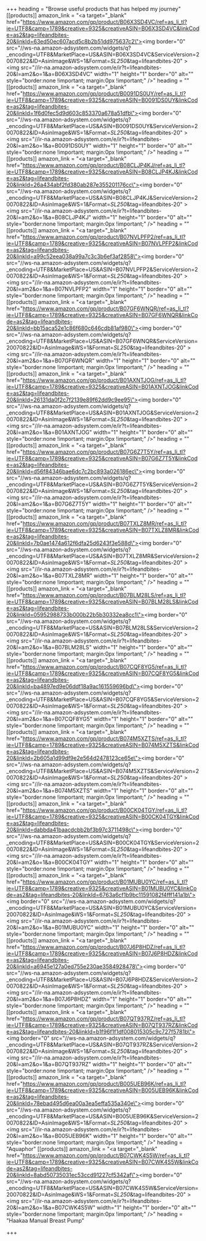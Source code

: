+++
heading = "Browse useful products that has helped my journey"
[[products]]
amazon_link = "<a target=\"_blank\"  href=\"https://www.amazon.com/gp/product/B06X3SD4VC/ref=as_li_tl?ie=UTF8&camp=1789&creative=9325&creativeASIN=B06X3SD4VC&linkCode=as2&tag=lifeandbites-20&linkId=63ed50ec607acd5c8b2b51dd975637c2\"><img border=\"0\" src=\"//ws-na.amazon-adsystem.com/widgets/q?_encoding=UTF8&MarketPlace=US&ASIN=B06X3SD4VC&ServiceVersion=20070822&ID=AsinImage&WS=1&Format=_SL250_&tag=lifeandbites-20\" ></a><img src=\"//ir-na.amazon-adsystem.com/e/ir?t=lifeandbites-20&l=am2&o=1&a=B06X3SD4VC\" width=\"1\" height=\"1\" border=\"0\" alt=\"\" style=\"border:none !important; margin:0px !important;\" />"
heading = ""
[[products]]
amazon_link = "<a target=\"_blank\"  href=\"https://www.amazon.com/gp/product/B0091DS0UY/ref=as_li_tl?ie=UTF8&camp=1789&creative=9325&creativeASIN=B0091DS0UY&linkCode=as2&tag=lifeandbites-20&linkId=1f6d0fec5d9d603c853370a678a51dfb\"><img border=\"0\" src=\"//ws-na.amazon-adsystem.com/widgets/q?_encoding=UTF8&MarketPlace=US&ASIN=B0091DS0UY&ServiceVersion=20070822&ID=AsinImage&WS=1&Format=_SL250_&tag=lifeandbites-20\" ></a><img src=\"//ir-na.amazon-adsystem.com/e/ir?t=lifeandbites-20&l=am2&o=1&a=B0091DS0UY\" width=\"1\" height=\"1\" border=\"0\" alt=\"\" style=\"border:none !important; margin:0px !important;\" />"
heading = ""
[[products]]
amazon_link = "<a target=\"_blank\"  href=\"https://www.amazon.com/gp/product/B08CLJP4KJ/ref=as_li_tl?ie=UTF8&camp=1789&creative=9325&creativeASIN=B08CLJP4KJ&linkCode=as2&tag=lifeandbites-20&linkId=26a434abf2fd380ab287e355201176cc\"><img border=\"0\" src=\"//ws-na.amazon-adsystem.com/widgets/q?_encoding=UTF8&MarketPlace=US&ASIN=B08CLJP4KJ&ServiceVersion=20070822&ID=AsinImage&WS=1&Format=_SL250_&tag=lifeandbites-20\" ></a><img src=\"//ir-na.amazon-adsystem.com/e/ir?t=lifeandbites-20&l=am2&o=1&a=B08CLJP4KJ\" width=\"1\" height=\"1\" border=\"0\" alt=\"\" style=\"border:none !important; margin:0px !important;\" />"
heading = ""
[[products]]
amazon_link = "<a target=\"_blank\"  href=\"https://www.amazon.com/gp/product/B07NVLPFP2/ref=as_li_tl?ie=UTF8&camp=1789&creative=9325&creativeASIN=B07NVLPFP2&linkCode=as2&tag=lifeandbites-20&linkId=a99c52eea038a99a7c3c3b6ef3af2858\"><img border=\"0\" src=\"//ws-na.amazon-adsystem.com/widgets/q?_encoding=UTF8&MarketPlace=US&ASIN=B07NVLPFP2&ServiceVersion=20070822&ID=AsinImage&WS=1&Format=_SL250_&tag=lifeandbites-20\" ></a><img src=\"//ir-na.amazon-adsystem.com/e/ir?t=lifeandbites-20&l=am2&o=1&a=B07NVLPFP2\" width=\"1\" height=\"1\" border=\"0\" alt=\"\" style=\"border:none !important; margin:0px !important;\" />"
heading = ""
[[products]]
amazon_link = "<a target=\"_blank\"  href=\"https://www.amazon.com/gp/product/B07GF6WNQR/ref=as_li_tl?ie=UTF8&camp=1789&creative=9325&creativeASIN=B07GF6WNQR&linkCode=as2&tag=lifeandbites-20&linkId=bb15aca52e1c86f680c646cdb81af980\"><img border=\"0\" src=\"//ws-na.amazon-adsystem.com/widgets/q?_encoding=UTF8&MarketPlace=US&ASIN=B07GF6WNQR&ServiceVersion=20070822&ID=AsinImage&WS=1&Format=_SL250_&tag=lifeandbites-20\" ></a><img src=\"//ir-na.amazon-adsystem.com/e/ir?t=lifeandbites-20&l=am2&o=1&a=B07GF6WNQR\" width=\"1\" height=\"1\" border=\"0\" alt=\"\" style=\"border:none !important; margin:0px !important;\" />"
heading = ""
[[products]]
amazon_link = "<a target=\"_blank\"  href=\"https://www.amazon.com/gp/product/B01AXNTJOG/ref=as_li_tl?ie=UTF8&camp=1789&creative=9325&creativeASIN=B01AXNTJOG&linkCode=as2&tag=lifeandbites-20&linkId=26131da0f2c7f2139e89f62dd9c9ee95\"><img border=\"0\" src=\"//ws-na.amazon-adsystem.com/widgets/q?_encoding=UTF8&MarketPlace=US&ASIN=B01AXNTJOG&ServiceVersion=20070822&ID=AsinImage&WS=1&Format=_SL250_&tag=lifeandbites-20\" ></a><img src=\"//ir-na.amazon-adsystem.com/e/ir?t=lifeandbites-20&l=am2&o=1&a=B01AXNTJOG\" width=\"1\" height=\"1\" border=\"0\" alt=\"\" style=\"border:none !important; margin:0px !important;\" />"
heading = ""
[[products]]
amazon_link = "<a target=\"_blank\"  href=\"https://www.amazon.com/gp/product/B07G6Z7T5Y/ref=as_li_tl?ie=UTF8&camp=1789&creative=9325&creativeASIN=B07G6Z7T5Y&linkCode=as2&tag=lifeandbites-20&linkId=d56f84346bae6dc7c2bc893a026186ec\"><img border=\"0\" src=\"//ws-na.amazon-adsystem.com/widgets/q?_encoding=UTF8&MarketPlace=US&ASIN=B07G6Z7T5Y&ServiceVersion=20070822&ID=AsinImage&WS=1&Format=_SL250_&tag=lifeandbites-20\" ></a><img src=\"//ir-na.amazon-adsystem.com/e/ir?t=lifeandbites-20&l=am2&o=1&a=B07G6Z7T5Y\" width=\"1\" height=\"1\" border=\"0\" alt=\"\" style=\"border:none !important; margin:0px !important;\" />"
heading = ""
[[products]]
amazon_link = "<a target=\"_blank\"  href=\"https://www.amazon.com/gp/product/B07TXLZ8MR/ref=as_li_tl?ie=UTF8&camp=1789&creative=9325&creativeASIN=B07TXLZ8MR&linkCode=as2&tag=lifeandbites-20&linkId=7b0ae1474a612f6dfa25d6243f3e588d\"><img border=\"0\" src=\"//ws-na.amazon-adsystem.com/widgets/q?_encoding=UTF8&MarketPlace=US&ASIN=B07TXLZ8MR&ServiceVersion=20070822&ID=AsinImage&WS=1&Format=_SL250_&tag=lifeandbites-20\" ></a><img src=\"//ir-na.amazon-adsystem.com/e/ir?t=lifeandbites-20&l=am2&o=1&a=B07TXLZ8MR\" width=\"1\" height=\"1\" border=\"0\" alt=\"\" style=\"border:none !important; margin:0px !important;\" />"
heading = ""
[[products]]
amazon_link = "<a target=\"_blank\"  href=\"https://www.amazon.com/gp/product/B07BLM28LS/ref=as_li_tl?ie=UTF8&camp=1789&creative=9325&creativeASIN=B07BLM28LS&linkCode=as2&tag=lifeandbites-20&linkId=05952988733b000b22b5b30332ea8cc1\"><img border=\"0\" src=\"//ws-na.amazon-adsystem.com/widgets/q?_encoding=UTF8&MarketPlace=US&ASIN=B07BLM28LS&ServiceVersion=20070822&ID=AsinImage&WS=1&Format=_SL250_&tag=lifeandbites-20\" ></a><img src=\"//ir-na.amazon-adsystem.com/e/ir?t=lifeandbites-20&l=am2&o=1&a=B07BLM28LS\" width=\"1\" height=\"1\" border=\"0\" alt=\"\" style=\"border:none !important; margin:0px !important;\" />"
heading = ""
[[products]]
amazon_link = "<a target=\"_blank\"  href=\"https://www.amazon.com/gp/product/B07CQF8YG5/ref=as_li_tl?ie=UTF8&camp=1789&creative=9325&creativeASIN=B07CQF8YG5&linkCode=as2&tag=lifeandbites-20&linkId=ba4897ed9e06ddf18a9ac161559696bd\"><img border=\"0\" src=\"//ws-na.amazon-adsystem.com/widgets/q?_encoding=UTF8&MarketPlace=US&ASIN=B07CQF8YG5&ServiceVersion=20070822&ID=AsinImage&WS=1&Format=_SL250_&tag=lifeandbites-20\" ></a><img src=\"//ir-na.amazon-adsystem.com/e/ir?t=lifeandbites-20&l=am2&o=1&a=B07CQF8YG5\" width=\"1\" height=\"1\" border=\"0\" alt=\"\" style=\"border:none !important; margin:0px !important;\" />"
heading = ""
[[products]]
amazon_link = "<a target=\"_blank\"  href=\"https://www.amazon.com/gp/product/B074M5XZTS/ref=as_li_tl?ie=UTF8&camp=1789&creative=9325&creativeASIN=B074M5XZTS&linkCode=as2&tag=lifeandbites-20&linkId=2b605a1d99df9e2e564d2478123ce65e\"><img border=\"0\" src=\"//ws-na.amazon-adsystem.com/widgets/q?_encoding=UTF8&MarketPlace=US&ASIN=B074M5XZTS&ServiceVersion=20070822&ID=AsinImage&WS=1&Format=_SL250_&tag=lifeandbites-20\" ></a><img src=\"//ir-na.amazon-adsystem.com/e/ir?t=lifeandbites-20&l=am2&o=1&a=B074M5XZTS\" width=\"1\" height=\"1\" border=\"0\" alt=\"\" style=\"border:none !important; margin:0px !important;\" />"
heading = ""
[[products]]
amazon_link = "<a target=\"_blank\"  href=\"https://www.amazon.com/gp/product/B00CK04TGY/ref=as_li_tl?ie=UTF8&camp=1789&creative=9325&creativeASIN=B00CK04TGY&linkCode=as2&tag=lifeandbites-20&linkId=dabbda41baacdcbb2bf3b97c3711498c\"><img border=\"0\" src=\"//ws-na.amazon-adsystem.com/widgets/q?_encoding=UTF8&MarketPlace=US&ASIN=B00CK04TGY&ServiceVersion=20070822&ID=AsinImage&WS=1&Format=_SL250_&tag=lifeandbites-20\" ></a><img src=\"//ir-na.amazon-adsystem.com/e/ir?t=lifeandbites-20&l=am2&o=1&a=B00CK04TGY\" width=\"1\" height=\"1\" border=\"0\" alt=\"\" style=\"border:none !important; margin:0px !important;\" />"
heading = ""
[[products]]
amazon_link = "<a target=\"_blank\"  href=\"https://www.amazon.com/gp/product/B01MUBU0YC/ref=as_li_tl?ie=UTF8&camp=1789&creative=9325&creativeASIN=B01MUBU0YC&linkCode=as2&tag=lifeandbites-20&linkId=6763a6cf1b9bc11591082f4fff141a1b\"><img border=\"0\" src=\"//ws-na.amazon-adsystem.com/widgets/q?_encoding=UTF8&MarketPlace=US&ASIN=B01MUBU0YC&ServiceVersion=20070822&ID=AsinImage&WS=1&Format=_SL250_&tag=lifeandbites-20\" ></a><img src=\"//ir-na.amazon-adsystem.com/e/ir?t=lifeandbites-20&l=am2&o=1&a=B01MUBU0YC\" width=\"1\" height=\"1\" border=\"0\" alt=\"\" style=\"border:none !important; margin:0px !important;\" />"
heading = ""
[[products]]
amazon_link = "<a target=\"_blank\"  href=\"https://www.amazon.com/gp/product/B07J6P8HDZ/ref=as_li_tl?ie=UTF8&camp=1789&creative=9325&creativeASIN=B07J6P8HDZ&linkCode=as2&tag=lifeandbites-20&linkId=a6945e127a0ed755e230ae3584928478\"><img border=\"0\" src=\"//ws-na.amazon-adsystem.com/widgets/q?_encoding=UTF8&MarketPlace=US&ASIN=B07J6P8HDZ&ServiceVersion=20070822&ID=AsinImage&WS=1&Format=_SL250_&tag=lifeandbites-20\" ></a><img src=\"//ir-na.amazon-adsystem.com/e/ir?t=lifeandbites-20&l=am2&o=1&a=B07J6P8HDZ\" width=\"1\" height=\"1\" border=\"0\" alt=\"\" style=\"border:none !important; margin:0px !important;\" />"
heading = ""
[[products]]
amazon_link = "<a target=\"_blank\"  href=\"https://www.amazon.com/gp/product/B07QT937RZ/ref=as_li_tl?ie=UTF8&camp=1789&creative=9325&creativeASIN=B07QT937RZ&linkCode=as2&tag=lifeandbites-20&linkId=b1f96f1f1df008015305c9c727f5781b\"><img border=\"0\" src=\"//ws-na.amazon-adsystem.com/widgets/q?_encoding=UTF8&MarketPlace=US&ASIN=B07QT937RZ&ServiceVersion=20070822&ID=AsinImage&WS=1&Format=_SL250_&tag=lifeandbites-20\" ></a><img src=\"//ir-na.amazon-adsystem.com/e/ir?t=lifeandbites-20&l=am2&o=1&a=B07QT937RZ\" width=\"1\" height=\"1\" border=\"0\" alt=\"\" style=\"border:none !important; margin:0px !important;\" />"
heading = ""
[[products]]
amazon_link = "<a target=\"_blank\"  href=\"https://www.amazon.com/gp/product/B005UEB96K/ref=as_li_tl?ie=UTF8&camp=1789&creative=9325&creativeASIN=B005UEB96K&linkCode=as2&tag=lifeandbites-20&linkId=78ebad495d6ea00a3ea5effa535a340e\"><img border=\"0\" src=\"//ws-na.amazon-adsystem.com/widgets/q?_encoding=UTF8&MarketPlace=US&ASIN=B005UEB96K&ServiceVersion=20070822&ID=AsinImage&WS=1&Format=_SL250_&tag=lifeandbites-20\" ></a><img src=\"//ir-na.amazon-adsystem.com/e/ir?t=lifeandbites-20&l=am2&o=1&a=B005UEB96K\" width=\"1\" height=\"1\" border=\"0\" alt=\"\" style=\"border:none !important; margin:0px !important;\" />"
heading = "Aquaphor"
[[products]]
amazon_link = "<a target=\"_blank\"  href=\"https://www.amazon.com/gp/product/B07CWK4S5W/ref=as_li_tl?ie=UTF8&camp=1789&creative=9325&creativeASIN=B07CWK4S5W&linkCode=as2&tag=lifeandbites-20&linkId=8abd50735031ec53ccd91227cf5342af\"><img border=\"0\" src=\"//ws-na.amazon-adsystem.com/widgets/q?_encoding=UTF8&MarketPlace=US&ASIN=B07CWK4S5W&ServiceVersion=20070822&ID=AsinImage&WS=1&Format=_SL250_&tag=lifeandbites-20\" ></a><img src=\"//ir-na.amazon-adsystem.com/e/ir?t=lifeandbites-20&l=am2&o=1&a=B07CWK4S5W\" width=\"1\" height=\"1\" border=\"0\" alt=\"\" style=\"border:none !important; margin:0px !important;\" />"
heading = "Haakaa Manual Breast Pump"

+++
